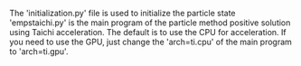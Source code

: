 The 'initialization.py' file is used to initialize the particle state
'empstaichi.py' is the main program of the particle method positive solution using Taichi acceleration. 
The default is to use the CPU for acceleration. If you need to use the GPU, just change the 'arch=ti.cpu' of the main program to 'arch=ti.gpu'.
